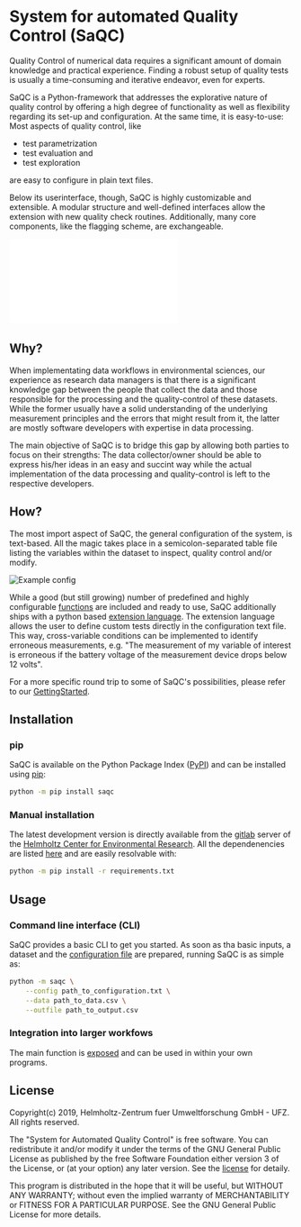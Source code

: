 # System for automated Quality Control (SaQC)

Quality Control of numerical data requires a significant amount of domain knowledge and practical experience. Finding a robust setup of quality tests is usually a time-consuming and iterative
endeavor, even for experts.

SaQC is a Python-framework that addresses the explorative nature of quality control by offering a high degree of functionality as well as flexibility regarding its set-up and configuration. At the same time, it is easy-to-use: Most aspects of quality
control, like

+ test parametrization
+ test evaluation and 
+ test exploration 

are easy to configure in plain text files.

Below its userinterface, though, SaQC is highly customizable and extensible.
A modular structure and well-defined interfaces allow the extension with new quality check routines.
Additionally, many core components, like the flagging scheme, are exchangeable.

![SaQC Workflow](docs/images/readme_image.pdf "SaQC Workflow") 

## Why?
When implementating data workflows in environmental
sciences, our experience as research data managers is that there is a significant
knowledge gap between the people that collect the data and those responsible for the processing and the
quality-control of these datasets.
While the former usually have a solid understanding of the underlying measurement
principles and the errors that might result from it, the latter are mostly software
developers with expertise in data processing.

The main objective of SaQC is to bridge this gap by allowing both
parties to focus on their strengths: The data collector/owner should be
able to express his/her ideas in an easy and succint way while the actual 
implementation of the data processing and quality-control is left to the 
respective developers.


## How?
The most import aspect of SaQC, the general configuration of the system,
is text-based. All the magic takes place in a semicolon-separated table file
listing the variables within the dataset to inspect, quality control and/or
modify.

![Example config](docs/example_plots/screenshot_config.png "Example config") 

While a good (but still growing) number of predefined and highly configurable
[functions](docs/FunctionDescriptions.md) are included and ready to use, SaQC
additionally ships with a python based
[extension language](saqc/docs/GenericTests.md). The extension language allows the user to define custom tests directly in the configuration text file. This way, cross-variable conditions can be implemented to identify erroneous measurements, e.g. "The measurement of my variable of interest is erroneous if the battery voltage of the measurement device drops below 12 volts".

For a more specific round trip to some of SaQC's possibilities, please refer to
our [GettingStarted](docs/GettingStarted.md).

## Installation

### pip
SaQC is available on the Python Package Index ([PyPI](https://pypi.org/)) and
can be installed using [pip](https://pip.pypa.io/en/stable/):
```sh
python -m pip install saqc
```

### Manual installation
The latest development version is directly available from the
[gitlab](https://git.ufz.de/rdm-software/saqc) server of the
[Helmholtz Center for Environmental Research](https://www.ufz.de/index.php?en=33573). 
All the dependenencies are listed [here](saqc/requirements.txt) and are easily
resolvable with:
```sh
python -m pip install -r requirements.txt
```
   
## Usage
### Command line interface (CLI)
SaQC provides a basic CLI to get you started. As soon as tha basic inputs, 
a dataset and the [configuration file](saqc/docs/Configuration.md) are prepared,
running SaQC is as simple as:
```sh
python -m saqc \
    --config path_to_configuration.txt \
    --data path_to_data.csv \
    --outfile path_to_output.csv
```


### Integration into larger workfows
The main function is [exposed](saqc/core/core.py#L79) and can be used in within 
your own programs. 



## License
Copyright(c) 2019, 
Helmholtz-Zentrum fuer Umweltforschung GmbH - UFZ. 
All rights reserved.

The "System for Automated Quality Control" is free software. You can 
redistribute it and/or modify it under the terms of the GNU General 
Public License as published by the free Software Foundation either 
version 3 of the License, or (at your option) any later version. See the
[license](license.txt) for detaily.

This program is distributed in the hope that it will be useful, but 
WITHOUT ANY WARRANTY; without even the implied warranty of 
MERCHANTABILITY or FITNESS FOR A PARTICULAR PURPOSE. 
See the GNU General Public License for more details.

